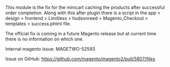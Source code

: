 This module is the fix for the minicart caching the products after successful order completion. Along with this after plugin there is a script in the app > design > frontend > Limitless > hudsonreed > Magento_Checkout > templates > success.phtml file.  

The official fix is coming in a future Magento release but at current time there is no information on which one. 

Internal magento issue: MAGETWO-52593

Issue on GitHub: https://github.com/magento/magento2/pull/5807/files